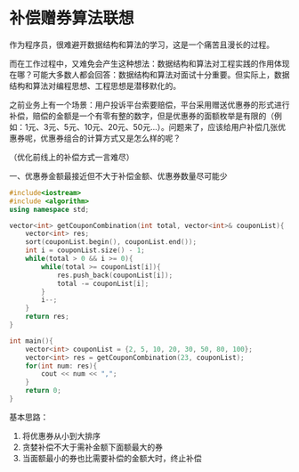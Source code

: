 # 补偿赠券算法联想

作为程序员，很难避开数据结构和算法的学习，这是一个痛苦且漫长的过程。

而在工作过程中，又难免会产生这种想法：数据结构和算法对工程实践的作用体现在哪？可能大多数人都会回答：数据结构和算法对面试十分重要。但实际上，数据结构和算法对编程思想、工程思想是潜移默化的。

之前业务上有一个场景：用户投诉平台索要赔偿，平台采用赠送优惠券的形式进行补偿，赔偿的金额是一个有零有整的数字，但是优惠券的面额枚举是有限的（例如：1元、3元、5元、10元、20元、50元...）。问题来了，应该给用户补偿几张优惠券呢，优惠券组合的计算方式又是怎么样的呢？

（优化前线上的补偿方式一言难尽）

一、优惠券金额最接近但不大于补偿金额、优惠券数量尽可能少

```c++
#include<iostream>
#include <algorithm>
using namespace std;

vector<int> getCouponCombination(int total, vector<int>& couponList){
    vector<int> res;
    sort(couponList.begin(), couponList.end());
    int i = couponList.size() - 1;
    while(total > 0 && i >= 0){
        while(total >= couponList[i]){
            res.push_back(couponList[i]);
            total -= couponList[i];
        }
        i--;
    }
    return res;
}

int main(){
    vector<int> couponList = {2, 5, 10, 20, 30, 50, 80, 100};
    vector<int> res = getCouponCombination(23, couponList);
    for(int num: res){
        cout << num << ",";
    }
    return 0;
}
```

基本思路：

1. 将优惠券从小到大排序
2. 贪婪补偿不大于需补金额下面额最大的券
3. 当面额最小的券也比需要补偿的金额大时，终止补偿